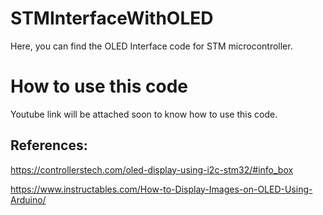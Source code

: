 # STMInterfaceWithOLED
Here, you can find the OLED Interface code for STM microcontroller. 

# How to use this code

Youtube link will be attached soon to know how to use this code.

## References:

https://controllerstech.com/oled-display-using-i2c-stm32/#info_box

https://www.instructables.com/How-to-Display-Images-on-OLED-Using-Arduino/
